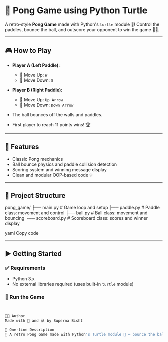 # 🏓 Pong Game using Python Turtle

A retro-style **Pong Game** made with Python's `turtle` module 🐢! Control the paddles, bounce the ball, and outscore your opponent to win the game 🎯🔥.

---

## 🎮 How to Play

- **Player A (Left Paddle):**
  - 🔼 Move Up: `W`
  - 🔽 Move Down: `S`

- **Player B (Right Paddle):**
  - 🔼 Move Up: `Up Arrow`
  - 🔽 Move Down: `Down Arrow`

- The ball bounces off the walls and paddles.
- First player to reach 11 points wins! 🏆

---

## 🧱 Features

- Classic Pong mechanics
- Ball bounce physics and paddle collision detection
- Scoring system and winning message display
- Clean and modular OOP-based code 💡

---

## 📁 Project Structure

pong_game/
├── main.py # Game loop and setup
├── paddle.py # Paddle class: movement and control
├── ball.py # Ball class: movement and bouncing
└── scoreboard.py # Scoreboard class: scores and winner display

yaml
Copy code

---

## ▶️ Getting Started

### ✅ Requirements

- Python 3.x  
- No external libraries required (uses built-in `turtle` module)

### 🚀 Run the Game

```bash


👨‍💻 Author
Made with 🧠 and 💻 by Superna Bisht

💬 One-line Description
🏓 A retro Pong Game made with Python's Turtle module 🐢 — bounce the ball, beat your opponent, and score points 🎯!
